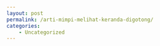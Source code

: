 ```yaml
---
layout: post
permalink: /arti-mimpi-melihat-keranda-digotong/
categories:
    - Uncategorized
---
```


